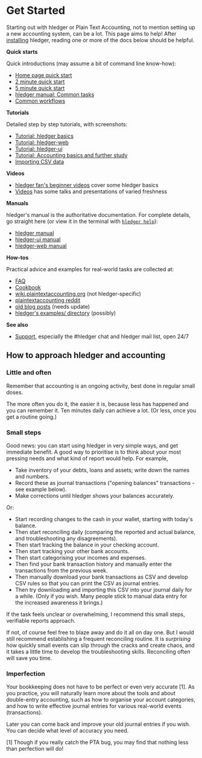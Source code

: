 # Get Started

<div class=pagetoc>

<!-- toc -->
</div>

Starting out with hledger or Plain Text Accounting, not to mention setting up a new accounting system,
can be a lot. This page aims to help!
After [installing](install.md) hledger, reading one or more of the docs below should be helpful.

**Quick starts**

Quick introductions (may assume a bit of command line know-how):

- [Home page quick start](index.md#quick-start)
- [2 minute quick start](2-minute-quick-start.md)
- [5 minute quick start](5-minute-quick-start.md)
- [hledger manual: Common tasks](hledger.md#common-tasks)
- [Common workflows](common-workflows.md)

**Tutorials**

Detailed step by step tutorials, with screenshots:

- [Tutorial: hledger basics](basics.md)
- [Tutorial: hledger-web](web.md)
- [Tutorial: hledger-ui](ui.md)
- [Tutorial: Accounting basics and further study](accounting.md)
- [Importing CSV data](import-csv.md)

**Videos**

- [hledger fan's beginner videos](https://www.youtube.com/channel/UCZLxXTjOqLzq4z5Jy0AyWSQ/videos) cover some hledger basics
- [Videos](videos.md) has some talks and presentations of varied freshness

**Manuals**

hledger's manual is the authoritative documentation. 
For complete details, go straight here
(or view it in the terminal with [`hledger help`](hledger.md#help)):

- [hledger manual](hledger.md)
- [hledger-ui manual](hledger-ui.md)
- [hledger-web manual](hledger-web.md)

**How-tos**

Practical advice and examples for real-world tasks are collected at:

- [FAQ](faq.md)
- [Cookbook](cookbook.md)
- [wiki.plaintextaccounting.org](https://wiki.plaintextaccounting.org) (not hledger-specific)
- [plaintextaccounting reddit](https://www.reddit.com/r/plaintextaccounting/new/)
- [old blog posts](https://plaintextaccounting.org/#articles-blog-posts) (needs update)
- [hledger's examples/ directory](https://github.com/simonmichael/hledger/tree/master/examples) (possibly)

**See also**

- [Support](support.md), especially the #hledger chat and hledger mail list, open 24/7


## How to approach hledger and accounting

### Little and often

Remember that accounting is an ongoing activity, best done in regular small doses.

The more often you do it, the easier it is, because less has happened and you can remember it.
Ten minutes daily can achieve a lot. (Or less, once you get a routine going.)

### Small steps

Good news: you can start using hledger in very simple ways, and get immediate benefit.
A good way to prioritise is to think about your most pressing needs and what kind of report would help.
For example,

- Take inventory of your debts, loans and assets; write down the names and numbers.
- Record these as journal transactions ("opening balances" transactions - see example below).
- Make corrections until hledger shows your balances accurately.

Or:

- Start recording changes to the cash in your wallet, starting with today's balance.
- Then start reconciling daily (comparing the reported and actual balance, and troubleshooting any disagreements).
- Then start tracking the balance in your checking account.
- Then start tracking your other bank accounts.
- Then start categorising your incomes and expenses.
- Then find your bank transaction history and manually enter the transactions from the previous week.
- Then manually download your bank transactions as CSV and develop CSV rules so that you can print the CSV as journal entries.
- Then try downloading and importing this CSV into your journal daily for a while.
  (Only if you wish. Many people stick to manual data entry for the increased awareness it brings.)

If the task feels unclear or overwhelming, I recommend this small steps, verifiable reports approach.

If not, of course feel free to blaze away and do it all on day one.
But I would still recommend establishing a frequent reconciling routine.
It is *surprising* how quickly small events can slip through the cracks and create chaos,
and it takes a little time to develop the troubleshooting skills.
Reconciling often will save you time.

### Imperfection

Your bookkeeping does not have to be perfect or even very accurate [1].
As you practice, you will naturally learn more about the tools and
about double-entry accounting,
such as how to organise your account categories,
and how to write effective journal entries for various real-world events (transactions).

Later you can come back and improve your old journal entries if you wish.
You can decide what level of accuracy you need.

[1] Though if you really catch the PTA bug, you may find that nothing less than perfection will do!

